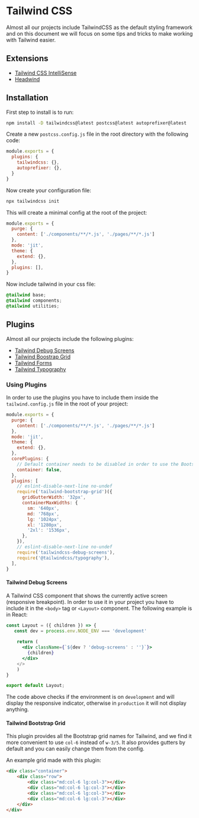 # Tailwind CSS
Almost all our projects include TailwindCSS as the default styling framework and on this document we will focus on some tips and tricks to make working with Tailwind easier.

## Extensions

- [Tailwind CSS IntelliSense](https://marketplace.visualstudio.com/items?itemName=bradlc.vscode-tailwindcss)
- [Headwind](https://marketplace.visualstudio.com/items?itemName=heybourn.headwind)

## Installation
First step to install is to run:
```bash
npm install -D tailwindcss@latest postcss@latest autoprefixer@latest
```

Create a new `postcss.config.js` file in the root directory with the following code:

```js
module.exports = {
  plugins: {
    tailwindcss: {},
    autoprefixer: {},
  }
}
```

Now create your configuration file:
```bash
npx tailwindcss init
```

This will create a minimal config at the root of the project:
```javascript
module.exports = {
  purge: {
    content: ['./components/**/*.js', './pages/**/*.js']
  },
  mode: 'jit',
  theme: {
    extend: {},
  },
  plugins: [],
}
```

Now include tailwind in your css file:
```css
@tailwind base;
@tailwind components;
@tailwind utilities;
```

## Plugins

Almost all our projects include the following plugins:

- [Tailwind Debug Screens](https://github.com/jorenvanhee/tailwindcss-debug-screens)
- [Tailwind Boostrap Grid](https://github.com/karolis-sh/tailwind-bootstrap-grid)
- [Tailwind Forms](https://github.com/tailwindlabs/tailwindcss-forms)
- [Tailwind Typography](https://github.com/tailwindlabs/tailwindcss-typography)

### Using Plugins
In order to use the plugins you have to include them inside the `tailwind.config.js` file in the root of your project:

```javascript
module.exports = {
  purge: {
    content: ['./components/**/*.js', './pages/**/*.js']
  },
  mode: 'jit',
  theme: {
    extend: {},
  },
  corePlugins: {
    // Default container needs to be disabled in order to use the Bootstrap plugin
    container: false,
  },
  plugins: [
    // eslint-disable-next-line no-undef
    require('tailwind-bootstrap-grid')({
      gridGutterWidth: '32px',
      containerMaxWidths: {
        sm: '640px',
        md: '768px',
        lg: '1024px',
        xl: '1280px',
        '2xl': '1536px',
      },
    }),
    // eslint-disable-next-line no-undef
    require('tailwindcss-debug-screens'),
    require('@tailwindcss/typography'),
  ],
}
```

#### Tailwind Debug Screens
A Tailwind CSS component that shows the currently active screen (responsive breakpoint). In order to use it in your project you have to include it in the `<body>` tag or `<Layout>` component. The following example is in React:
```jsx
const Layout = ({ children }) => {
   const dev = process.env.NODE_ENV === 'development' 
    
    return (
      <div className={`${dev ? 'debug-screens' : ''}`}>
        {children}
      </div>
    </>
    )
}

export default Layout;
```
The code above checks if the environment is on `development` and will display the responsive indicator, otherwise in `production` it will not display anything.

#### Tailwind Bootstrap Grid
This plugin provides all the Bootstrap grid names for Tailwind, and we find it more convenient to use `col-6` instead of `w-3/5`. It also provides gutters by default and you can easily change them from the config.

An example grid made with this plugin:
```html
<div class="container">
    <div class="row">
        <div class="md:col-6 lg:col-3"></div>
        <div class="md:col-6 lg:col-3"></div>
        <div class="md:col-6 lg:col-3"></div>
        <div class="md:col-6 lg:col-3"></div>
    </div>
</div>
```
